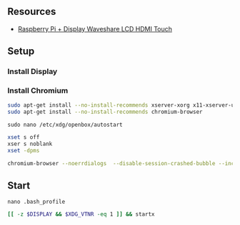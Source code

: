 
## Resources
- [Raspberry Pi + Display Waveshare LCD HDMI Touch](https://www.opendisplaycase.com/tutorials-learn/raspberry-pi-display-waveshare-lcd-1024x600-hdmi-touch.html)

## Setup

### Install Display


### Install Chromium
```bash
sudo apt-get install --no-install-recommends xserver-xorg x11-xserver-utils xinit openbox
sudo apt-get install --no-install-recommends chromium-browser
```

`sudo nano /etc/xdg/openbox/autostart`
```bash
xset s off
xser s noblank
xset -dpms

chromium-browser --noerrdialogs  --disable-session-crashed-bubble --incognito --disable-infobars --kiosk 'https://ralphschuler.github.io/sandclock/'
```

## Start
`nano .bash_profile`
```bash
[[ -z $DISPLAY && $XDG_VTNR -eq 1 ]] && startx
```